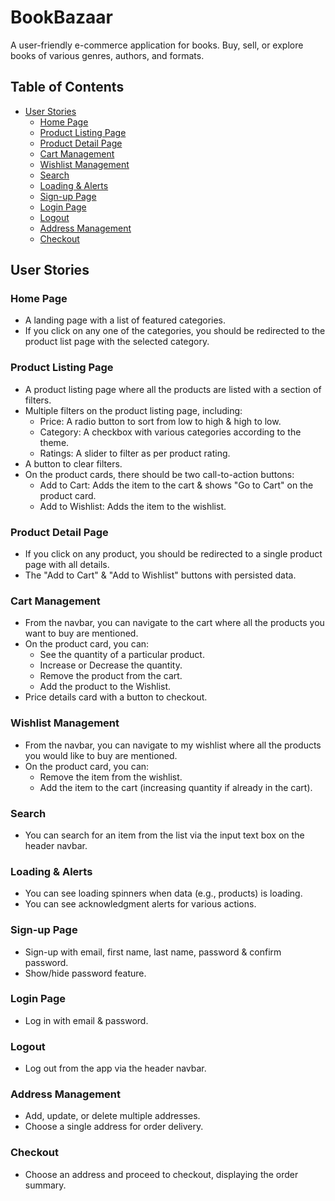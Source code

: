 # BookBazaar

A user-friendly e-commerce application for books. Buy, sell, or explore books of various genres, authors, and formats.

## Table of Contents

- [User Stories](#user-stories)
  - [Home Page](#home-page)
  - [Product Listing Page](#product-listing-page)
  - [Product Detail Page](#product-detail-page)
  - [Cart Management](#cart-management)
  - [Wishlist Management](#wishlist-management)
  - [Search](#search)
  - [Loading & Alerts](#loading--alerts)
  - [Sign-up Page](#sign-up-page)
  - [Login Page](#login-page)
  - [Logout](#logout)
  - [Address Management](#address-management)
  - [Checkout](#checkout)

## User Stories

### Home Page

- A landing page with a list of featured categories.
- If you click on any one of the categories, you should be redirected to the product list page with the selected category.

### Product Listing Page

- A product listing page where all the products are listed with a section of filters.
- Multiple filters on the product listing page, including:
  - Price: A radio button to sort from low to high & high to low.
  - Category: A checkbox with various categories according to the theme.
  - Ratings: A slider to filter as per product rating.
- A button to clear filters.
- On the product cards, there should be two call-to-action buttons:
  - Add to Cart: Adds the item to the cart & shows "Go to Cart" on the product card.
  - Add to Wishlist: Adds the item to the wishlist.

### Product Detail Page

- If you click on any product, you should be redirected to a single product page with all details.
- The "Add to Cart" & "Add to Wishlist" buttons with persisted data.

### Cart Management

- From the navbar, you can navigate to the cart where all the products you want to buy are mentioned.
- On the product card, you can:
  - See the quantity of a particular product.
  - Increase or Decrease the quantity.
  - Remove the product from the cart.
  - Add the product to the Wishlist.
- Price details card with a button to checkout.

### Wishlist Management

- From the navbar, you can navigate to my wishlist where all the products you would like to buy are mentioned.
- On the product card, you can:
  - Remove the item from the wishlist.
  - Add the item to the cart (increasing quantity if already in the cart).

### Search

- You can search for an item from the list via the input text box on the header navbar.

### Loading & Alerts

- You can see loading spinners when data (e.g., products) is loading.
- You can see acknowledgment alerts for various actions.

### Sign-up Page

- Sign-up with email, first name, last name, password & confirm password.
- Show/hide password feature.

### Login Page

- Log in with email & password.

### Logout

- Log out from the app via the header navbar.

### Address Management

- Add, update, or delete multiple addresses.
- Choose a single address for order delivery.

### Checkout

- Choose an address and proceed to checkout, displaying the order summary.
